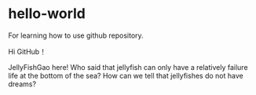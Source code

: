 # hello-world
For learning how to use github repository.

Hi GitHub！

JellyFishGao here! Who said that jellyfish can only have a relatively failure life at the bottom of the sea? How can we tell that jellyfishes do not have dreams?
